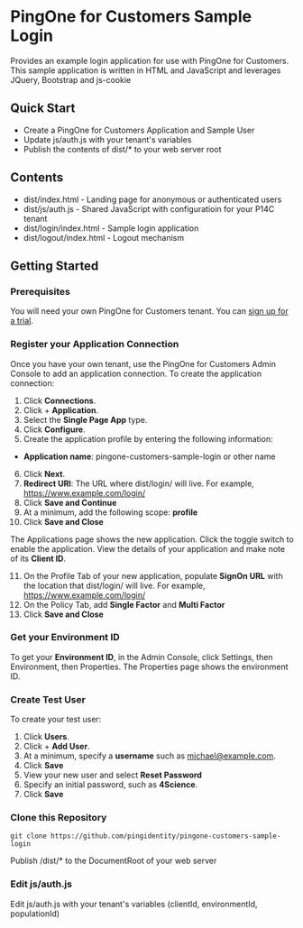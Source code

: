 # PingOne for Customers Sample Login
Provides an example login application for use with PingOne for Customers.  This sample application is written in HTML and JavaScript and leverages JQuery, Bootstrap and js-cookie

## Quick Start

* Create a PingOne for Customers Application and Sample User
* Update js/auth.js with your tenant's variables
* Publish the contents of dist/* to your web server root

## Contents

* dist/index.html         - Landing page for anonymous or authenticated users
* dist/js/auth.js         - Shared JavaScript with configuratioin for your P14C tenant
* dist/login/index.html   - Sample login application
* dist/logout/index.html  - Logout mechanism

## Getting Started

### Prerequisites

You will need your own PingOne for Customers tenant.  You can [sign up for a trial](https://developer.pingidentity.com/).

### Register your Application Connection

Once you have your own tenant, use the PingOne for Customers Admin Console to add an application connection. To create the application connection:

1. Click **Connections**.
2. Click + **Application**.
3. Select the **Single Page App** type.
4. Click **Configure**.
5. Create the application profile by entering the following information:
* **Application name**: pingone-customers-sample-login or other name
6. Click **Next**.
7. **Redirect URI**: The URL where dist/login/ will live.  For example, https://www.example.com/login/
8. Click **Save and Continue**
9. At a minimum, add the following scope: **profile**
10. Click **Save and Close**

The Applications page shows the new application.  Click the toggle switch to enable the application.  View the details of your application and make note of its **Client ID**.

11. On the Profile Tab of your new application, populate **SignOn URL** with the location that dist/login/ will live.  For example, https://www.example.com/login/
12. On the Policy Tab, add **Single Factor** and **Multi Factor**
12. Click **Save and Close**

### Get your Environment ID

To get your **Environment ID**, in the Admin Console, click Settings, then Environment, then Properties. The Properties page shows the environment ID.

### Create Test User

To create your test user:

1. Click **Users**.
2. Click + **Add User**.
3. At a minimum, specify a **username** such as michael@example.com.
4. Click **Save**
5. View your new user and select **Reset Password**
6. Specify an initial password, such as **4Science**.
7. Click **Save**

### Clone this Repository

```
git clone https://github.com/pingidentity/pingone-customers-sample-login
```

Publish /dist/* to the DocumentRoot of your web server

### Edit js/auth.js

Edit js/auth.js with your tenant's variables (clientId, environmentId, populationId)